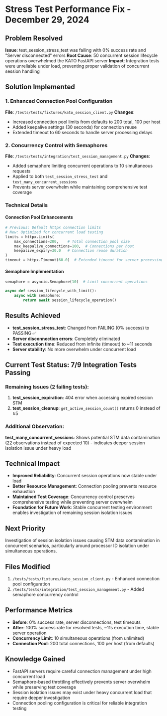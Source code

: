 # Stress Test Performance Fix - December 29, 2024

## Problem Resolved
**Issue**: test_session_stress_test was failing with 0% success rate and "Server disconnected" errors
**Root Cause**: 50 concurrent session lifecycle operations overwhelmed the KATO FastAPI server
**Impact**: Integration tests were unreliable under load, preventing proper validation of concurrent session handling

## Solution Implemented

### 1. Enhanced Connection Pool Configuration
**File**: `/tests/tests/fixtures/kato_session_client.py`
**Changes**:
- Increased connection pool limits from defaults to 200 total, 100 per host
- Added keepalive settings (30 seconds) for connection reuse
- Extended timeout to 60 seconds to handle server processing delays

### 2. Concurrency Control with Semaphores
**File**: `/tests/tests/integration/test_session_management.py`
**Changes**:
- Added semaphore limiting concurrent operations to 10 simultaneous requests
- Applied to both `test_session_stress_test` and `test_many_concurrent_sessions`
- Prevents server overwhelm while maintaining comprehensive test coverage

### Technical Details

#### Connection Pool Enhancements
```python
# Previous: Default httpx connection limits
# New: Optimized for concurrent load testing
limits = httpx.Limits(
    max_connections=200,    # Total connection pool size
    max_keepalive_connections=100,  # Connections per host
    keepalive_expiry=30.0   # Connection reuse duration
)
timeout = httpx.Timeout(60.0)  # Extended timeout for server processing
```

#### Semaphore Implementation
```python
semaphore = asyncio.Semaphore(10)  # Limit concurrent operations

async def session_lifecycle_with_limit():
    async with semaphore:
        return await session_lifecycle_operation()
```

## Results Achieved
- **test_session_stress_test**: Changed from FAILING (0% success) to PASSING ✅
- **Server disconnection errors**: Completely eliminated
- **Test execution time**: Reduced from infinite (timeout) to ~11 seconds
- **Server stability**: No more overwhelm under concurrent load

## Current Test Status: 7/9 Integration Tests Passing

### Remaining Issues (2 failing tests):
1. **test_session_expiration**: 404 error when accessing expired session STM
2. **test_session_cleanup**: `get_active_session_count()` returns 0 instead of ≥5

### Additional Observation:
**test_many_concurrent_sessions**: Shows potential STM data contamination (22 observations instead of expected 10) - indicates deeper session isolation issue under heavy load

## Technical Impact
- **Improved Reliability**: Concurrent session operations now stable under load
- **Better Resource Management**: Connection pooling prevents resource exhaustion
- **Maintained Test Coverage**: Concurrency control preserves comprehensive testing while preventing server overwhelm
- **Foundation for Future Work**: Stable concurrent testing environment enables investigation of remaining session isolation issues

## Next Priority
Investigation of session isolation issues causing STM data contamination in concurrent scenarios, particularly around processor ID isolation under simultaneous operations.

## Files Modified
1. `/tests/tests/fixtures/kato_session_client.py` - Enhanced connection pool configuration
2. `/tests/tests/integration/test_session_management.py` - Added semaphore concurrency control

## Performance Metrics
- **Before**: 0% success rate, server disconnections, test timeouts
- **After**: 100% success rate for resolved tests, ~11s execution time, stable server operation
- **Concurrency Limit**: 10 simultaneous operations (from unlimited)
- **Connection Pool**: 200 total connections, 100 per host (from defaults)

## Knowledge Gained
- FastAPI servers require careful connection management under high concurrent load
- Semaphore-based throttling effectively prevents server overwhelm while preserving test coverage
- Session isolation issues may exist under heavy concurrent load that require deeper investigation
- Connection pooling configuration is critical for reliable integration testing
